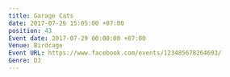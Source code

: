 ```yaml
---
title: Garage Cats
date: 2017-07-26 15:05:00 +07:00
position: 43
Event date: 2017-07-29 00:00:00 +07:00
Venue: Birdcage
Event URL: https://www.facebook.com/events/123485678264693/
Genre: DJ
---
```


